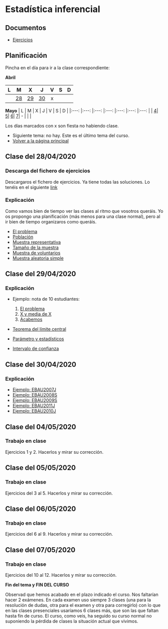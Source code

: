 # Estadística inferencial
## Documentos
* [Ejercicios](https://drive.google.com/open?id=1-T9Iv48kTJjsS1MP3kcBgBagobcWL_S0)


## Planificación
Pincha en el día para ir a la clase correspondiente:

**Abril**

| L | M | X | J | V | S | D |
|:---: |:---: |:---: |:---: |:---: |:---: |:---: |
| | [28](#C-2804) | [29](#C-2904) | [30](#C-3004) | x |   |   |



**Mayo**
| L | M | X | J | V | S | D |
|:---: |:---: |:---: |:---: |:---: |:---: |:---: |
| [4](#C-0405)| [5](#C-0505)| [6](#C-0605)| [7](#C-0705)| -  |   |   |

Los días marcados con x son fiesta no habiendo clase.

* Siguiente tema: no hay. Este es el último tema del curso.
* [Volver a la página principal](README.md)



## <a name="C-2804"></a>Clase del 28/04/2020
### Descarga del fichero de ejercicios
Descargaros el fichero de ejercicios. Ya tiene todas las soluciones. Lo tenéis
en el siguiente [link](https://drive.google.com/open?id=1-T9Iv48kTJjsS1MP3kcBgBagobcWL_S0)

### Explicación
Como vamos bien de tiempo ver las clases al ritmo que vosotros queráis. Yo os
propongo una planificación (más menos para una clase normal), pero al ir bien
de tiempo organizaros como queráis. 

* [El problema](https://youtu.be/pbKiWuYhpxY)
* [Población](https://youtu.be/rsoOg_E8nDQ)
* [Muestra representativa](https://youtu.be/EnVt0n42luA)
* [Tamaño de la muestra](https://youtu.be/IItTILIJegg)
* [Muestra de voluntarios](https://youtu.be/HI9mIchOK5I)
* [Muestra aleatoria simple](https://youtu.be/7XBBrQbMC18)


## <a name="C-2904"></a>Clase del 29/04/2020

### Explicación

* Ejemplo: nota de 10 estudiantes:
  1. [El problema](https://youtu.be/cnzE2x271tk)
  2. [X y media de X](https://youtu.be/6RV4rPhcdpo)
  3. [Acabemos](https://youtu.be/An9MEym-IxE)

* [Teorema del límite central](https://youtu.be/j-qvWbgCROI)
* [Parámetro y estadísticos](https://youtu.be/TsIrqM7XRjs)
* [Intervalo de confianza](https://youtu.be/XWJqNULuaEI)


## <a name="C-3004"></a>Clase del 30/04/2020
### Explicación
* [Ejemplo: EBAU2007J](https://youtu.be/QvswbGcDFA4)
* [Ejemplo: EBAU2008S](https://youtu.be/2ktBtfO7v_I)
* [Ejemplo: EBAU2009S](https://youtu.be/AEb5pqJjjew)
* [Ejemplo: EBAU2011J](https://youtu.be/BpMSgDkh9gw)
* [Ejemplo: EBAU2010J](https://youtu.be/ylPrHgtYTGo)


## <a name="C-0405"></a>Clase del 04/05/2020
### Trabajo en clase
Ejercicios 1 y 2. Hacerlos y mirar su corrección.

## <a name="C-0505"></a>Clase del 05/05/2020
### Trabajo en clase
Ejercicios del 3 al 5. Hacerlos y mirar su corrección.

## <a name="C-0605"></a>Clase del 06/05/2020
### Trabajo en clase
Ejercicios del 6 al 9. Hacerlos y mirar su corrección.

## <a name="C-0705"></a>Clase del 07/05/2020
### Trabajo en clase
Ejercicios del 10 al 12. Hacerlos y mirar su corrección.



**Fin del tema y FIN DEL CURSO**

Observad que hemos acabado en el plazo indicado el curso. Nos faltarían hacer
2 exámenes. En cada examen uso siempre 3 clases (una para la resolución de dudas, 
otra para el examen y otra para corregirlo) con lo que en las clases
presenciales usaríamos 6 clases más, que son las que faltan hasta fin de
curso. El curso, como veis, ha seguido su curso normal no suponiendo la
pérdida de clases la situación actual que vivimos.


